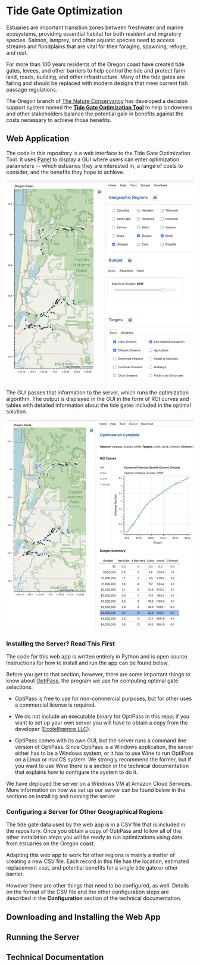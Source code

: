 # Tide Gate Optimization
Estuaries are important transition zones between freshwater and marine ecosystems, providing essential habitat for both resident and migratory species.  Salmon, lamprey, and other aquatic species need to access streams and floodplains that are vital for their foraging, spawning, refuge, and rest.

For more than 100 years residents of the Oregon coast have created tide gates, levees, and other barriers to help control the tide and protect farm land, roads, building, and other infrastructure.  Many of the tide gates are failing and should be replaced with modern designs that meet current fish passage regulations.

The Oregon branch of [The Nature Conservancy](https://www.nature.org/en-us/about-us/where-we-work/united-states/oregon/) has developed a decision support system named the [**Tide Gate Optimization Tool**](https://oregontidegates.org/wp-content/uploads/2021/11/Oregons-Tide-Gate-Optimization-Tool-Supporting-Decisions-to-Benefit-Nature-and-People.pdf) to help landowners and other stakeholders balance the potential gain in benefits against the costs necessary to achieve those benefits.

## Web Application

The code in this repository is a web interface to the Tide Gate Optimization Tool.  It uses [Panel](https://panel.holoviz.org/) to display a GUI where users can enter optimization parameters -- which estuaries they are interested in, a range of costs to consider, and the benefits they hope to achieve.   

![](static/start_screenshot.png)

The GUI passes that information to the server, which runs the optimization algorithm.  The output is displayed in the GUI in the form of ROI curves and tables with detailed information about the tide gates included in the optimal solution.

![](static/result_screenshot.png)

### Installing the Server?  Read This First

The code for this web app is written entirely in Python and is open source.  Instructions for how to install and run the app can be found below.  

Before you get to that section, however, there are some important things to know about [OptiPass](https://www.ecotelligence.net/home/optipass), the program we use for computing optimal gate selections.

- OptiPass is free to use for non-commercial purposes, but for other uses a commercial license is required.

- We do not include an executable binary for OptiPass in this repo; if you want to set up your own server you will have to obtain a copy from the developer ([Ecotelligence LLC](https://www.ecotelligence.net/)).
- OptiPass comes with its own GUI, but the server runs a command line version of OptiPass.  Since OptiPass is a Windows application, the server either has to be a Windows system, or it has to use Wine to run OptiPass on a Linux or macOS system.  We strongly recommend the former, but if you want to use Wine there is a section in the technical documentation that explains how to configure the system to do it.

We have deployed the server on a Windows VM at Amazon Cloud Services.  More information on how we set up our server can be found below in the sections on installing and running the server.

### Configuring a Server for Other Geographical Regions

The tide gate data used by the web app is in a CSV file that is included in the repository.  Once you obtain a copy of OptiPass and follow all of the other installation steps you will be ready to run optimizations using data from estuaries on the Oregon coast.

Adapting this web app to work for other regions is mainly a matter of creating a new CSV file.  Each record in this file has the location, estimated replacement cost, and potential benefits for a single tide gate or other barrier.  

However there are other things that need to be configured, as well.  Details on the format of the CSV file and the other configuration steps are described in the **Configuration** section of the technical documentation.

## Downloading and Installing the Web App

## Running the Server

## Technical Documentation



